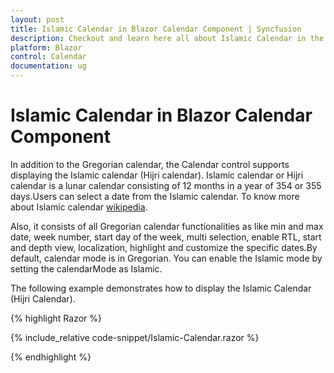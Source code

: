 ```yaml
---
layout: post
title: Islamic Calendar in Blazor Calendar Component | Syncfusion
description: Checkout and learn here all about Islamic Calendar in the Syncfusion Blazor Calendar component and much more.
platform: Blazor
control: Calendar
documentation: ug
---
```


# Islamic Calendar in Blazor Calendar Component

In addition to the Gregorian calendar, the Calendar control supports displaying the Islamic calendar (Hijri calendar). Islamic calendar or Hijri calendar is a lunar calendar consisting of 12 months in a year of 354 or 355 days.Users can select a date from the Islamic calendar. To know more about Islamic calendar [wikipedia](https://en.wikipedia.org/wiki/Islamic_calendar).

Also, it consists of all Gregorian calendar functionalities as like min and max date, week number, start day of the week, multi selection, enable RTL, start and depth view, localization, highlight and customize the specific dates.By default, calendar mode is in Gregorian. You can enable the Islamic mode by setting the calendarMode as Islamic.

The following example demonstrates how to display the Islamic Calendar (Hijri Calendar).

{% highlight Razor %}

{% include_relative code-snippet/Islamic-Calendar.razor %}

{% endhighlight %} 